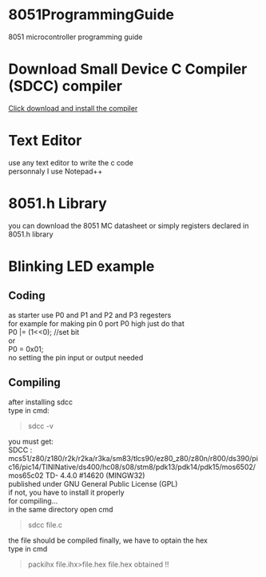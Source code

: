 # 8051ProgrammingGuide
8051 microcontroller programming guide
# Download Small Device C Compiler (SDCC) compiler
[Click download and install the compiler](https://sdcc.sourceforge.net/snap.php)

# Text Editor
use any text editor to write the c code\
personnaly I use Notepad++

# 8051.h Library
you can download the 8051 MC datasheet or simply registers declared in 8051.h library

# Blinking LED example
## Coding
as starter use P0 and P1 and P2 and P3 regesters\
for example for making pin 0 port P0 high just do that\
P0 |= (1<<0); //set bit\
or\
P0 = 0x01;\
no setting the pin input or output needed
## Compiling
after installing sdcc\
type in cmd:

>sdcc -v

you must get:\
SDCC : mcs51/z80/z180/r2k/r2ka/r3ka/sm83/tlcs90/ez80_z80/z80n/r800/ds390/pic16/pic14/TININative/ds400/hc08/s08/stm8/pdk13/pdk14/pdk15/mos6502/mos65c02 TD- 4.4.0 #14620 (MINGW32)\
published under GNU General Public License (GPL)\
if not, you have to  install it properly\
for compiling...\
in the same directory open cmd

>sdcc file.c

the file should be compiled
finally, we have to optain the hex\
type in cmd

>packihx file.ihx>file.hex
file.hex obtained !!
